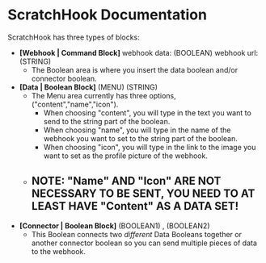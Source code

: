 # ScratchHook Documentation
ScratchHook has three types of blocks:
 - **[Webhook | Command Block]** webhook data: (BOOLEAN) webhook url: (STRING)
    - The Boolean area is where you insert the data boolean and/or connector boolean.
 - **[Data | Boolean Block]** (MENU) (STRING)
    - The Menu area currently has three options, ("content","name","icon").
        - When choosing "content", you will type in the text you want to send to the string part of the boolean.
        - When choosing "name", you will type in the name of the webhook you want to set to the string part of the boolean.
        - When choosing "icon", you will type in the link to the image you want to set as the profile picture of the webhook.
    - ## **NOTE: "Name" AND "Icon" ARE NOT NECESSARY TO BE SENT, YOU NEED TO AT LEAST HAVE "Content" AS A DATA SET!**
 - **[Connector | Boolean Block]** (BOOLEAN1) , (BOOLEAN2)
    - This Boolean connects two *different* Data Booleans together or another connector boolean so you can send multiple pieces of data to the webhook.
